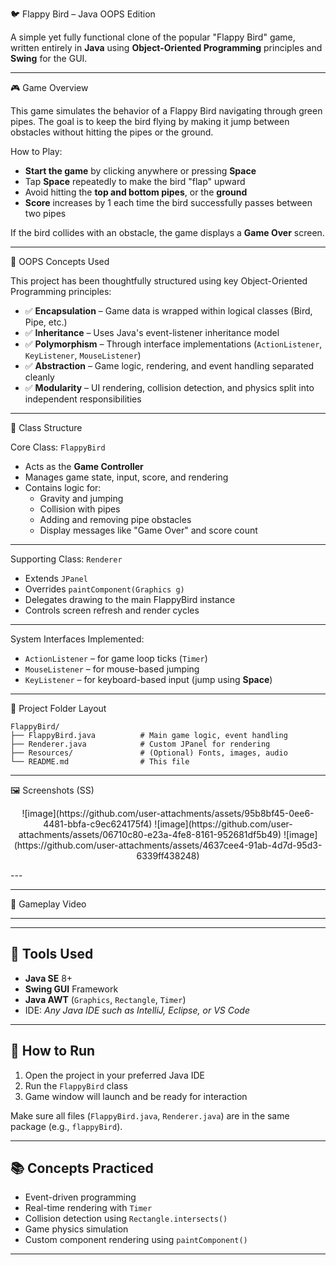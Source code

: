 🐦 Flappy Bird – Java OOPS Edition

A simple yet fully functional clone of the popular "Flappy Bird" game, written entirely in **Java** using **Object-Oriented Programming** principles and **Swing** for the GUI.

---

🎮 Game Overview

This game simulates the behavior of a Flappy Bird navigating through green pipes. The goal is to keep the bird flying by making it jump between obstacles without hitting the pipes or the ground.

How to Play:

- **Start the game** by clicking anywhere or pressing **Space**
- Tap **Space** repeatedly to make the bird "flap" upward
- Avoid hitting the **top and bottom pipes**, or the **ground**
- **Score** increases by 1 each time the bird successfully passes between two pipes

If the bird collides with an obstacle, the game displays a **Game Over** screen.

---

🧠 OOPS Concepts Used

This project has been thoughtfully structured using key Object-Oriented Programming principles:

- ✅ **Encapsulation** – Game data is wrapped within logical classes (Bird, Pipe, etc.)
- ✅ **Inheritance** – Uses Java's event-listener inheritance model
- ✅ **Polymorphism** – Through interface implementations (`ActionListener`, `KeyListener`, `MouseListener`)
- ✅ **Abstraction** – Game logic, rendering, and event handling separated cleanly
- ✅ **Modularity** – UI rendering, collision detection, and physics split into independent responsibilities

---

🧱 Class Structure

Core Class: `FlappyBird`
- Acts as the **Game Controller**
- Manages game state, input, score, and rendering
- Contains logic for:
  - Gravity and jumping
  - Collision with pipes
  - Adding and removing pipe obstacles
  - Display messages like "Game Over" and score count

---

Supporting Class: `Renderer`
- Extends `JPanel`
- Overrides `paintComponent(Graphics g)`
- Delegates drawing to the main FlappyBird instance
- Controls screen refresh and render cycles

---

System Interfaces Implemented:
- `ActionListener` – for game loop ticks (`Timer`)
- `MouseListener` – for mouse-based jumping
- `KeyListener` – for keyboard-based input (jump using **Space**)

---

📁 Project Folder Layout

```
FlappyBird/
├── FlappyBird.java          # Main game logic, event handling
├── Renderer.java            # Custom JPanel for rendering
├── Resources/               # (Optional) Fonts, images, audio
└── README.md                # This file
```

---

🖼️ Screenshots (SS)
<p align = "center">
![image](https://github.com/user-attachments/assets/95b8bf45-0ee6-4481-bbfa-c9ec624175f4)
![image](https://github.com/user-attachments/assets/06710c80-e23a-4fe8-8161-952681df5b49)
![image](https://github.com/user-attachments/assets/4637cee4-91ab-4d7d-95d3-6339ff438248)
</p>
---

---

🎥 Gameplay Video



---

---

## 🔨 Tools Used

- **Java SE** 8+
- **Swing GUI** Framework
- **Java AWT** (`Graphics`, `Rectangle`, `Timer`)
- IDE: *Any Java IDE such as IntelliJ, Eclipse, or VS Code*

---

## 🧪 How to Run

1. Open the project in your preferred Java IDE
2. Run the `FlappyBird` class
3. Game window will launch and be ready for interaction

Make sure all files (`FlappyBird.java`, `Renderer.java`) are in the same package (e.g., `flappyBird`).

---

## 📚 Concepts Practiced

- Event-driven programming
- Real-time rendering with `Timer`
- Collision detection using `Rectangle.intersects()`
- Game physics simulation
- Custom component rendering using `paintComponent()`

---
